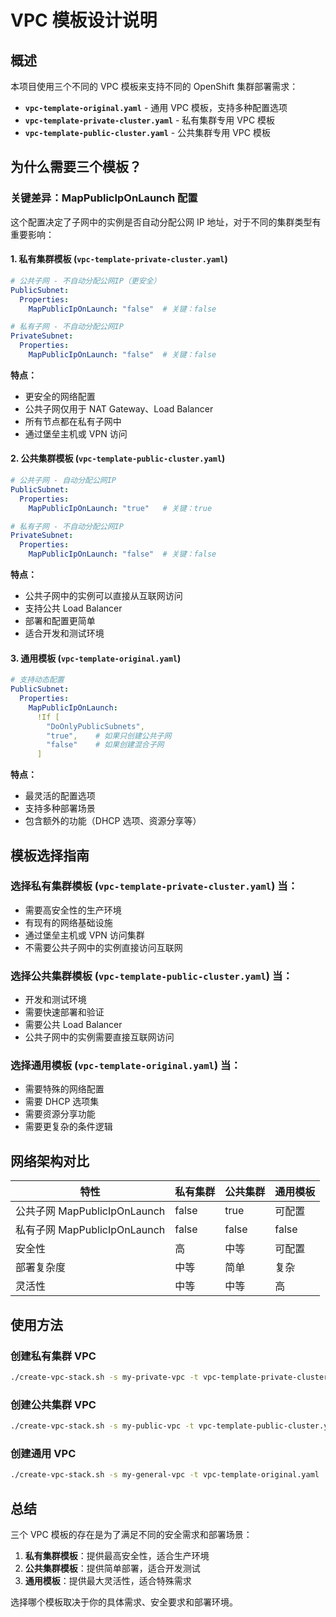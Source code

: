# VPC 模板设计说明

## 概述

本项目使用三个不同的 VPC 模板来支持不同的 OpenShift 集群部署需求：
- **`vpc-template-original.yaml`** - 通用 VPC 模板，支持多种配置选项
- **`vpc-template-private-cluster.yaml`** - 私有集群专用 VPC 模板
- **`vpc-template-public-cluster.yaml`** - 公共集群专用 VPC 模板

## 为什么需要三个模板？

### 关键差异：MapPublicIpOnLaunch 配置

这个配置决定了子网中的实例是否自动分配公网 IP 地址，对于不同的集群类型有重要影响：

#### 1. 私有集群模板 (`vpc-template-private-cluster.yaml`)
```yaml
# 公共子网 - 不自动分配公网IP（更安全）
PublicSubnet:
  Properties:
    MapPublicIpOnLaunch: "false"  # 关键：false

# 私有子网 - 不自动分配公网IP
PrivateSubnet:
  Properties:
    MapPublicIpOnLaunch: "false"  # 关键：false
```

**特点：**
- 更安全的网络配置
- 公共子网仅用于 NAT Gateway、Load Balancer
- 所有节点都在私有子网中
- 通过堡垒主机或 VPN 访问

#### 2. 公共集群模板 (`vpc-template-public-cluster.yaml`)
```yaml
# 公共子网 - 自动分配公网IP
PublicSubnet:
  Properties:
    MapPublicIpOnLaunch: "true"   # 关键：true

# 私有子网 - 不自动分配公网IP
PrivateSubnet:
  Properties:
    MapPublicIpOnLaunch: "false"  # 关键：false
```

**特点：**
- 公共子网中的实例可以直接从互联网访问
- 支持公共 Load Balancer
- 部署和配置更简单
- 适合开发和测试环境

#### 3. 通用模板 (`vpc-template-original.yaml`)
```yaml
# 支持动态配置
PublicSubnet:
  Properties:
    MapPublicIpOnLaunch:
      !If [
        "DoOnlyPublicSubnets",
        "true",    # 如果只创建公共子网
        "false"    # 如果创建混合子网
      ]
```

**特点：**
- 最灵活的配置选项
- 支持多种部署场景
- 包含额外的功能（DHCP 选项、资源分享等）

## 模板选择指南

### 选择私有集群模板 (`vpc-template-private-cluster.yaml`) 当：
- 需要高安全性的生产环境
- 有现有的网络基础设施
- 通过堡垒主机或 VPN 访问集群
- 不需要公共子网中的实例直接访问互联网

### 选择公共集群模板 (`vpc-template-public-cluster.yaml`) 当：
- 开发和测试环境
- 需要快速部署和验证
- 需要公共 Load Balancer
- 公共子网中的实例需要直接互联网访问

### 选择通用模板 (`vpc-template-original.yaml`) 当：
- 需要特殊的网络配置
- 需要 DHCP 选项集
- 需要资源分享功能
- 需要更复杂的条件逻辑

## 网络架构对比

| 特性 | 私有集群 | 公共集群 | 通用模板 |
|------|----------|----------|----------|
| 公共子网 MapPublicIpOnLaunch | false | true | 可配置 |
| 私有子网 MapPublicIpOnLaunch | false | false | false |
| 安全性 | 高 | 中等 | 可配置 |
| 部署复杂度 | 中等 | 简单 | 复杂 |
| 灵活性 | 中等 | 中等 | 高 |

## 使用方法

### 创建私有集群 VPC
```bash
./create-vpc-stack.sh -s my-private-vpc -t vpc-template-private-cluster.yaml
```

### 创建公共集群 VPC
```bash
./create-vpc-stack.sh -s my-public-vpc -t vpc-template-public-cluster.yaml
```

### 创建通用 VPC
```bash
./create-vpc-stack.sh -s my-general-vpc -t vpc-template-original.yaml
```

## 总结

三个 VPC 模板的存在是为了满足不同的安全需求和部署场景：

1. **私有集群模板**：提供最高安全性，适合生产环境
2. **公共集群模板**：提供简单部署，适合开发测试
3. **通用模板**：提供最大灵活性，适合特殊需求

选择哪个模板取决于你的具体需求、安全要求和部署环境。
